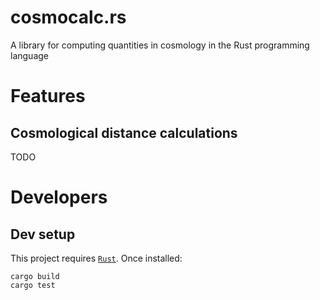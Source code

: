# cosmocalc.rs

A library for computing quantities in cosmology in the Rust programming language

# Features

## Cosmological distance calculations

TODO

# Developers

## Dev setup

This project requires [`Rust`](https://www.rust-lang.org/tools/install). Once installed:

```
cargo build
cargo test
```
